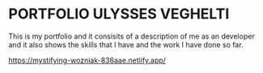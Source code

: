 # PORTFOLIO ULYSSES VEGHELTI

This is my portfolio and it consisits of a description of me as an developer and it also shows the skills that I have and the work I have done so far. 

https://mystifying-wozniak-836aae.netlify.app/